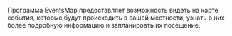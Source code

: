 Программа EventsMap предоставляет возможность видеть на карте события, которые будут происходить в вашей местности, узнать о них более подробную информацию и запланироать их посещение.